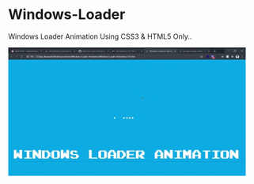 # Windows-Loader
Windows Loader Animation Using CSS3 &amp; HTML5 Only..

<img src="Animated GIF-downsized.gif"/>
